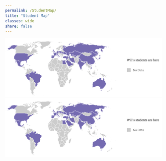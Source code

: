 ```yaml
---
permalink: /StudentMap/
title: "Student Map"
classes: wide
share: false
---
```

<img src="/assets/images/studentmap.jpg">
<img src="/assets/images/studentmap.png">
